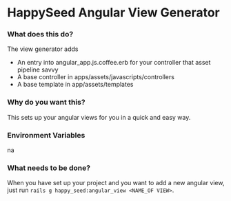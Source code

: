 HappySeed Angular View Generator
================================

### What does this do?

The view generator adds

* An entry into angular_app.js.coffee.erb for your controller that asset pipeline savvy
* A base controller in apps/assets/javascripts/controllers
* A base template in app/assets/templates

### Why do you want this?

This sets up your angular views for you in a quick and easy way.

### Environment Variables

na

### What needs to be done?

When you have set up your project and you want to add a new angular view, just run `rails g happy_seed:angular_view <NAME_OF VIEW>`.
